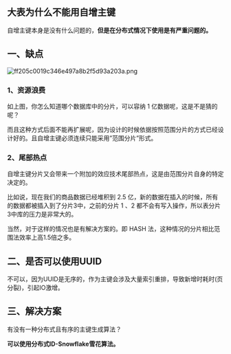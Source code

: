 ## 大表为什么不能用自增主键
自增主键本身是没有什么问题的，**但是在分布式情况下使用是有严重问题的。**

## 一、缺点
![ff205c0019c346e497a8b2f5d93a203a.png](https://pic.imgdb.cn/item/61cc11432ab3f51d91c4078e.png)

### 1、资源浪费
如上图，你怎么知道哪个数据库中的分片，可以容纳 1 亿数据呢，这是不是猜的呢？

而且这种方式后面不能再扩展呢，因为设计的时候依据按照范围分片的方式已经设计好的。且自增主键必须连续只能采用”范围分片”形式。

### 2、尾部热点
自增主键分片又会带来一个附加的效应技术尾部热点，这是由范围分片自身的特定决定的。

比如说，现在我们的商品数据已经堆积到 2.5 亿，新的数据在插入的时候，所有的数据都被插入到了分片3中，之前的分片 1 、2 都不会有写入操作，所以表分片3中库的压力是非常大的。

当然，对于这样的情况也是有解决方案的。即 HASH 法，这种情况的分片相比范围法效率上高1.5倍之多。

## 二、是否可以使用UUID
不可以，因为UUID是无序的，作为主键会涉及大量索引重排，导致新增时耗时(页分裂)，引起IO激增。

## 三、解决方案
有没有一种分布式且有序的主键生成算法？

**可以使用分布式ID-Snowflake雪花算法。**



 